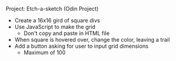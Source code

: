 Project: Etch-a-sketch (Odin Project)

- Create a 16x16 gird of square divs
- Use JavaScript to make the grid
    - Don't copy and paste in HTML file
- When square is hovered over, change the color, leaving a trail
- Add a button asking for user to input grid dimensions
    - Maximum of 100